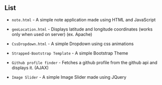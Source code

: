
## List

- `note.html` - A simple note application made using HTML and JavaScript

- `geoLocation.html` - Displays latitude and longitude coordinates (works only when used on server) (ex. Apache)

- `CssDropdown.html` - A simple Dropdown using css animations

- `Strapped-Bootstrap Template` - A simple Bootstrap Theme

- `Github profile finder` - Fetches a github profile from the github api and displays it. (AJAX)

- `Image Slider` - A simple Image Slider made using JQuery

